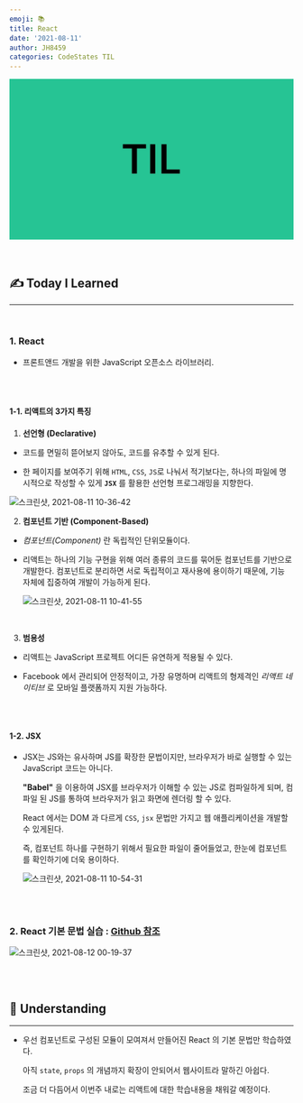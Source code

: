 ```yaml
---
emoji: 📚
title: React
date: '2021-08-11'
author: JH8459
categories: CodeStates TIL
---
```


![github-blog.png](../../assets/common/TIL.jpeg)

<br>

## ✍️ **T**oday **I** **L**earned

---

<br>

### 1. React

- 프론트앤드 개발을 위한 JavaScript 오픈소스 라이브러리.

<br>
<br>

#### 1-1. 리액트의 3가지 특징

1. **선언형 (Declarative)**

- 코드를 면밀히 뜯어보지 않아도, 코드를 유추할 수 있게 된다.

- 한 페이지를 보여주기 위해 `HTML`, `CSS`, `JS`로 나눠서 적기보다는, 하나의 파일에 명시적으로 작성할 수 있게 **`JSX`** 를 활용한 선언형 프로그래밍을 지향한다.

![스크린샷, 2021-08-11 10-36-42](https://user-images.githubusercontent.com/83164003/128956477-bcdf1138-721b-4bf9-83eb-ba6de1d2d51f.png)

2. **컴포넌트 기반 (Component-Based)**

- _컴포넌트(Component)_ 란 독립적인 단위모듈이다.

- 리액트는 하나의 기능 구현을 위해 여러 종류의 코드를 묶어둔 컴포넌트를 기반으로 개발한다. 컴포넌트로 분리하면 서로 독립적이고 재사용에 용이하기 때문에, 기능 자체에 집중하여 개발이 가능하게 된다.

  ![스크린샷, 2021-08-11 10-41-55](https://user-images.githubusercontent.com/83164003/128957120-9e7a2b60-cca4-457f-a240-a907bb29505b.png)

<br>

3. **범용성**

- 리액트는 JavaScript 프로젝트 어디든 유연하게 적용될 수 있다.

- Facebook 에서 관리되어 안정적이고, 가장 유명하며 리액트의 형제격인 _리액트 네이티브_ 로 모바일 플랫폼까지 지원 가능하다.

<br>
<br>

#### 1-2. JSX

- JSX는 JS와는 유사하며 JS를 확장한 문법이지만, 브라우저가 바로 실행할 수 있는 JavaScript 코드는 아니다.

  **"Babel"** 을 이용하여 JSX를 브라우저가 이해할 수 있는 JS로 컴파일하게 되며, 컴파일 된 JS를 통하여 브라우저가 읽고 화면에 렌더링 할 수 있다.

  React 에서는 DOM 과 다르게 `CSS`, `jsx` 문법만 가지고 웹 애플리케이션을 개발할 수 있게된다.

  즉, 컴포넌트 하나를 구현하기 위해서 필요한 파일이 줄어들었고, 한눈에 컴포넌트를 확인하기에 더욱 용이하다.

  ![스크린샷, 2021-08-11 10-54-31](https://user-images.githubusercontent.com/83164003/128957709-6ed1788f-6a97-4a2c-be31-94ceb4d88297.png)

<br>
<br>

### 2. React 기본 문법 실습 : <a href = "https://github.com/JH8459/im-sprint-react-twittler-intro" target="_blank">Github 참조</a>

![스크린샷, 2021-08-12 00-19-37](https://user-images.githubusercontent.com/83164003/129056832-1bd66fa4-4693-4363-98ce-5cbf39f31c60.png)

<br>
<br>

## 🤔 Understanding

---

- 우선 컴포넌트로 구성된 모듈이 모여져서 만들어진 React 의 기본 문법만 학습하였다.

  아직 `state`, `props` 의 개념까지 확장이 안되어서 웹사이트라 말하긴 아쉽다.

  조금 더 다듬어서 이번주 내로는 리액트에 대한 학습내용을 채워갈 예정이다.

<br>
<br>

```toc

```
